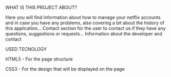 WHAT IS THIS PROJECT ABOUT?

Here you will find information about how to manage your netflix accounts and in case you have any problems, also covering a bit about the history of this application... Contact section for the user to contact us if they have any questions, suggestions or requests... Information about the developer and contact

USED TECNOLOGY

HTML5 - For the page structure

CSS3 - For the design that will be displayed on the page